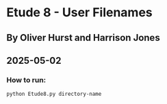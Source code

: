 # Etude 8 - User Filenames
## By Oliver Hurst and Harrison Jones
## 2025-05-02


### How to run:
```
python Etude8.py directory-name
```